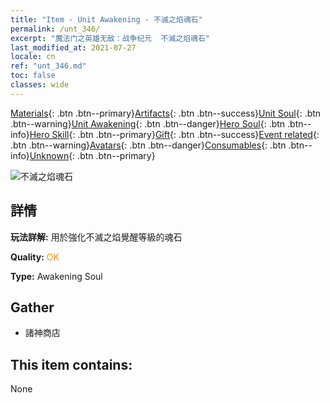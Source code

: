 ```yaml
---
title: "Item - Unit Awakening - 不滅之焰魂石"
permalink: /unt_346/
excerpt: "魔法门之英雄无敌：战争纪元  不滅之焰魂石"
last_modified_at: 2021-07-27
locale: cn
ref: "unt_346.md"
toc: false
classes: wide
---
```

 [Materials](/ItemsCN/){: .btn .btn--primary}[Artifacts](/ItemsCN/Artifacts/){: .btn .btn--success}[Unit Soul](/ItemsCN/UnitSoul/){: .btn .btn--warning}[Unit Awakening](/ItemsCN/UnitAwakening/){: .btn .btn--danger}[Hero Soul](/ItemsCN/HeroSoul/){: .btn .btn--info}[Hero Skill](/ItemsCN/HeroSkill/){: .btn .btn--primary}[Gift](/ItemsCN/Gift/){: .btn .btn--success}[Event related](/ItemsCN/Events/){: .btn .btn--warning}[Avatars](/ItemsCN/Avatars/){: .btn .btn--danger}[Consumables](/ItemsCN/Consumables/){: .btn .btn--info}[Unknown](/ItemsCN/Unknown/){: .btn .btn--primary}

 ![不滅之焰魂石](/images/u/tia_liehuoyuansu.jpg)

## 詳情
 **玩法詳解:** 用於強化不滅之焰覺醒等級的魂石

 **Quality:** <span style="color: #FF8C00">OK</span>

 **Type:** Awakening Soul

## Gather

*    諸神商店 

## This item contains:

  None

